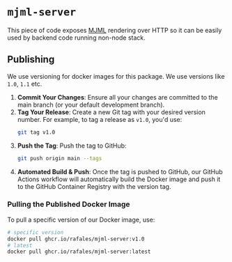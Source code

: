 # `mjml-server`

This piece of code exposes [MJML](https://mjml.io) rendering over HTTP so it can be easily used
by backend code running non-node stack.

## Publishing

We use versioning for docker images for this package. We use versions like `1.0`, `1.1` etc.

1. **Commit Your Changes**: Ensure all your changes are committed to the main branch (or your default development branch).
2. **Tag Your Release**: Create a new Git tag with your desired version number. For example, to tag a release as `v1.0`, you'd use:
   ```bash
   git tag v1.0
   ```
3. **Push the Tag**: Push the tag to GitHub:
   ```bash
   git push origin main --tags
   ```
4. **Automated Build & Push**: Once the tag is pushed to GitHub, our GitHub Actions workflow will automatically build the Docker image and push it to the GitHub Container Registry with the version tag.

### Pulling the Published Docker Image

To pull a specific version of our Docker image, use:

```bash
# specific version
docker pull ghcr.io/rafales/mjml-server:v1.0
# latest
docker pull ghcr.io/rafales/mjml-server:latest
```
